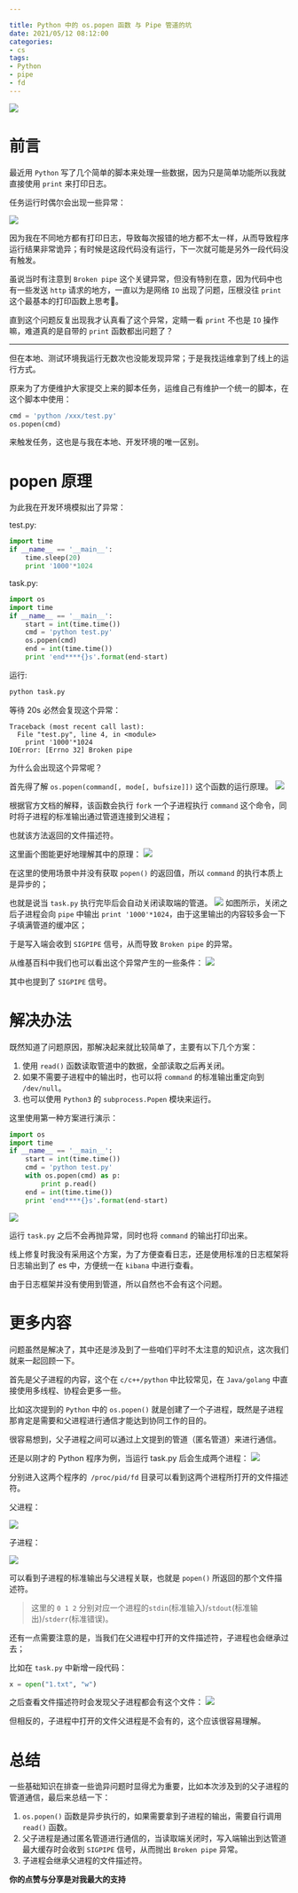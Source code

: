 ```yaml
---

title: Python 中的 os.popen 函数 与 Pipe 管道的坑
date: 2021/05/12 08:12:00
categories: 
- cs
tags: 
- Python
- pipe
- fd
---
```


![](https://i.loli.net/2021/07/03/TQEsbHyXncNkLV4.jpg)

# 前言

最近用 `Python` 写了几个简单的脚本来处理一些数据，因为只是简单功能所以我就直接使用 `print` 来打印日志。

任务运行时偶尔会出现一些异常：

![](https://i.loli.net/2021/07/03/dC5NDG7SJBxor3R.jpg)

<!--more-->

因为我在不同地方都有打印日志，导致每次报错的地方都不太一样，从而导致程序运行结果非常诡异；有时候是这段代码没有运行，下一次就可能是另外一段代码没有触发。

虽说当时有注意到 `Broken pipe` 这个关键异常，但没有特别在意，因为代码中也有一些发送 `http` 请求的地方，一直以为是网络 `IO` 出现了问题，压根没往 `print` 这个最基本的打印函数上思考🤔。

直到这个问题反复出现我才认真看了这个异常，定睛一看 `print` 不也是 `IO` 操作嘛，难道真的是自带的  `print` 函数都出问题了？

---

但在本地、测试环境我运行无数次也没能发现异常；于是我找运维拿到了线上的运行方式。

原来为了方便维护大家提交上来的脚本任务，运维自己有维护一个统一的脚本，在这个脚本中使用：

```python
cmd = 'python /xxx/test.py'
os.popen(cmd)
```
来触发任务，这也是与我在本地、开发环境的唯一区别。


# popen 原理

为此我在开发环境模拟出了异常：

test.py:

```python
import time
if __name__ == '__main__':
    time.sleep(20)
    print '1000'*1024
```

task.py:

```python
import os
import time
if __name__ == '__main__':
    start = int(time.time())
    cmd = 'python test.py'
    os.popen(cmd)
    end = int(time.time())
    print 'end****{}s'.format(end-start)
```

运行:

```python
python task.py
```
等待 20s 必然会复现这个异常：

```pytho
Traceback (most recent call last):
  File "test.py", line 4, in <module>
    print '1000'*1024
IOError: [Errno 32] Broken pipe
```

为什么会出现这个异常呢？

首先得了解 `os.popen(command[, mode[, bufsize]])` 这个函数的运行原理。
![](https://i.loli.net/2021/07/03/hbYLUTvKAg1VDwH.jpg)

根据官方文档的解释，该函数会执行 `fork` 一个子进程执行 `command` 这个命令，同时将子进程的标准输出通过管道连接到父进程；

也就该方法返回的文件描述符。

这里画个图能更好地理解其中的原理：
![](https://i.loli.net/2021/07/03/WDnmiu1p7hMFJVG.jpg)

在这里的使用场景中并没有获取 `popen()` 的返回值，所以 `command` 的执行本质上是异步的；

也就是说当 `task.py` 执行完毕后会自动关闭读取端的管道。
![](https://i.loli.net/2021/07/03/IgsLnN1edWXPzDj.jpg)
如图所示，关闭之后子进程会向 `pipe` 中输出  `print '1000'*1024`，由于这里输出的内容较多会一下子填满管道的缓冲区；

于是写入端会收到 `SIGPIPE` 信号，从而导致 `Broken pipe` 的异常。

从维基百科中我们也可以看出这个异常产生的一些条件：
![](https://i.loli.net/2021/07/03/cL3xf6MozGKjT9D.jpg)

其中也提到了 `SIGPIPE` 信号。


# 解决办法

既然知道了问题原因，那解决起来就比较简单了，主要有以下几个方案：

1. 使用 `read()` 函数读取管道中的数据，全部读取之后再关闭。
2. 如果不需要子进程中的输出时，也可以将 `command` 的标准输出重定向到 `/dev/null`。
3. 也可以使用 `Python3` 的 `subprocess.Popen` 模块来运行。

这里使用第一种方案进行演示：

```python
import os
import time
if __name__ == '__main__':
    start = int(time.time())
    cmd = 'python test.py'
    with os.popen(cmd) as p:
        print p.read()
    end = int(time.time())
    print 'end****{}s'.format(end-start)
```

![](https://i.loli.net/2021/07/03/kGqe4c2B7rQdz8l.jpg)

运行 `task.py` 之后不会再抛异常，同时也将 `command` 的输出打印出来。

线上修复时我没有采用这个方案，为了方便查看日志，还是使用标准的日志框架将日志输出到了 es 中，方便统一在 `kibana` 中进行查看。

由于日志框架并没有使用到管道，所以自然也不会有这个问题。

# 更多内容

问题虽然是解决了，其中还是涉及到了一些咱们平时不太注意的知识点，这次我们就来一起回顾一下。

首先是父子进程的内容，这个在 `c/c++/python` 中比较常见，在 `Java/golang` 中直接使用多线程、协程会更多一些。

比如这次提到的 `Python` 中的 `os.popen()` 就是创建了一个子进程，既然是子进程那肯定是需要和父进程进行通信才能达到协同工作的目的。

很容易想到，父子进程之间可以通过上文提到的管道（匿名管道）来进行通信。

还是以刚才的 Python 程序为例，当运行 task.py 后会生成两个进程：
![](https://i.loli.net/2021/07/03/erJdoNmAuKI5RCD.jpg)

分别进入这两个程序的` /proc/pid/fd` 目录可以看到这两个进程所打开的文件描述符。

父进程：

![](https://i.loli.net/2021/07/03/AF4rtxZf8UgM9HG.jpg)

子进程：

![](https://i.loli.net/2021/07/03/NYBF3rAGQhLgiaR.jpg)

可以看到子进程的标准输出与父进程关联，也就是 `popen()` 所返回的那个文件描述符。

 > 这里的 `0 1 2` 分别对应一个进程的`stdin`(标准输入)/`stdout`(标准输出)/`stderr`(标准错误)。


还有一点需要注意的是，当我们在父进程中打开的文件描述符，子进程也会继承过去；

比如在 `task.py` 中新增一段代码：

```python
x = open("1.txt", "w")
```

之后查看文件描述符时会发现父子进程都会有这个文件：
![](https://i.loli.net/2021/07/03/JhxpF5ict78l3yz.jpg)

但相反的，子进程中打开的文件父进程是不会有的，这个应该很容易理解。




# 总结

一些基础知识在排查一些诡异问题时显得尤为重要，比如本次涉及到的父子进程的管道通信，最后来总结一下：

1. `os.popen()` 函数是异步执行的，如果需要拿到子进程的输出，需要自行调用 `read()` 函数。
2. 父子进程是通过匿名管道进行通信的，当读取端关闭时，写入端输出到达管道最大缓存时会收到 `SIGPIPE` 信号，从而抛出 `Broken pipe` 异常。
3. 子进程会继承父进程的文件描述符。


**你的点赞与分享是对我最大的支持**
